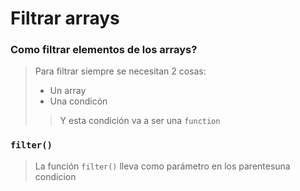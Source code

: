 # Filtrar arrays
### Como filtrar elementos de los arrays?

> Para filtrar siempre se necesitan 2 cosas: 
> * Un array
> * Una condicón 
>> Y esta condición va a ser una ```function```

### ```filter()```
> La función ```filter()``` lleva como parámetro en los parentesuna condicion 
